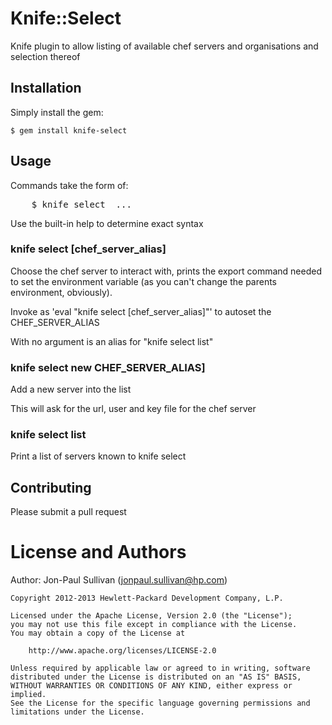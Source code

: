 # Knife::Select

Knife plugin to allow listing of available chef servers and organisations and selection thereof

## Installation

Simply install the gem:

    $ gem install knife-select

## Usage

Commands take the form of:

<pre>
    $ knife select <subcommand> ...
</pre>

Use the built-in help to determine exact syntax

### knife select [chef\_server\_alias]

Choose the chef server to interact with, prints the export command needed to set the
environment variable (as you can't change the parents environment, obviously).

Invoke as 'eval "knife select [chef\_server\_alias]"' to autoset the CHEF\_SERVER\_ALIAS

With no argument is an alias for "knife select list"

### knife select new CHEF\_SERVER\_ALIAS]

Add a new server into the list

This will ask for the url, user and key file for the chef server

### knife select list

Print a list of servers known to knife select

## Contributing

Please submit a pull request

# License and Authors

Author: Jon-Paul Sullivan (<jonpaul.sullivan@hp.com>)

```text
Copyright 2012-2013 Hewlett-Packard Development Company, L.P.

Licensed under the Apache License, Version 2.0 (the "License");
you may not use this file except in compliance with the License.
You may obtain a copy of the License at

    http://www.apache.org/licenses/LICENSE-2.0

Unless required by applicable law or agreed to in writing, software
distributed under the License is distributed on an "AS IS" BASIS,
WITHOUT WARRANTIES OR CONDITIONS OF ANY KIND, either express or implied.
See the License for the specific language governing permissions and
limitations under the License.
```
